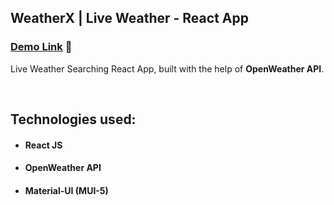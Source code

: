 ## WeatherX | Live Weather - React App

### [Demo Link](https://weatherx-a5hwxdjyy-bhavesh-mankars-projects.vercel.app/) 🔗

Live Weather Searching React App, built with the help of **OpenWeather API**.

<br/>

## Technologies used:

- #### **React JS**
- #### **OpenWeather API**
- #### **Material-UI (MUI-5)**
